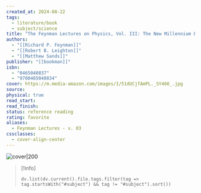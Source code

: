 ```yaml
---
created_at: 2024-08-22
tags:
  - literature/book
  - subject/science
title: "The Feynman Lectures on Physics, Vol. III: The New Millennium Edition: Quantum Mechanics"
authors:
  - "[[Richard P. Feynman]]"
  - "[[Robert B. Leighton]]"
  - "[[Matthew Sands]]"
publisher: "[[bookman]]"
isbn:
  - "0465040837"
  - "9780465040834"
cover: https://m.media-amazon.com/images/I/51dUCjfAmPL._SY466_.jpg
source: 
physical: true
read_start: 
read_finish: 
status: reference reading
rating: favorite
aliases:
  - Feynman Lectures - v. 03
cssclasses:
  - cover-align-center
---
```


![cover|200](https://m.media-amazon.com/images/I/51dUCjfAmPL._SY466_.jpg)

> [!info]
> ```dataviewjs
> dv.list(dv.current().file.tags.filter(tag => tag.startsWith("#subject") && tag != "#subject").sort())
> ```
 